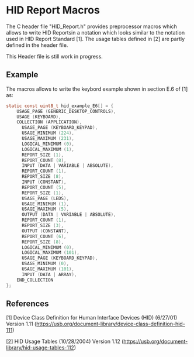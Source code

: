 # HID Report Macros

The C header file "HID_Report.h" provides preprocessor macros which allows to write HID Reportsin a notation which looks similar to the notation used in HID Report Standard [1].
The usage tables defined in [2] are partly defined in the header file.

This Header file is still work in progress.

## Example

The macros allows to write the keybord example shown in section E.6 of [1] as:

``` c
static const uint8_t hid_example_E6[] = {
	USAGE_PAGE (GENERIC_DESKTOP_CONTROLS),
	USAGE (KEYBOARD),
	COLLECTION (APPLICATION),
	  USAGE_PAGE (KEYBOARD_KEYPAD),
	  USAGE_MINIMUM (224),
	  USAGE_MAXIMUM (231),
	  LOGICAL_MINIMUM (0),
	  LOGICAL_MAXIMUM (1),
	  REPORT_SIZE (1),
	  REPORT_COUNT (8),
	  INPUT (DATA | VARIABLE | ABSOLUTE),
	  REPORT_COUNT (1),
	  REPORT_SIZE (8),
	  INPUT (CONSTANT),
	  REPORT_COUNT (5),
	  REPORT_SIZE (1),
	  USAGE_PAGE (LEDS),
	  USAGE_MINIMUM (1),
	  USAGE_MAXIMUM (5),
	  OUTPUT (DATA | VARIABLE | ABSOLUTE),
	  REPORT_COUNT (1),
	  REPORT_SIZE (3),
	  OUTPUT (CONSTANT),
	  REPORT_COUNT (6),
	  REPORT_SIZE (8),
	  LOGICAL_MINIMUM (0),
	  LOGICAL_MAXIMUM (101),
	  USAGE_PAGE (KEYBOARD_KEYPAD),
	  USAGE_MINIMUM (0),
	  USAGE_MAXIMUM (101),
	  INPUT (DATA | ARRAY),
	END_COLLECTION
};
```

## References 

[1] Device Class Definition for Human Interface Devices (HID) (6/27/01) Version 1.11 (https://usb.org/document-library/device-class-definition-hid-111)

[2] HID Usage Tables (10/28/2004) Version 1.12 (https://usb.org/document-library/hid-usage-tables-112)
